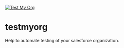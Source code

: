 [![Test My Org](https://circleci.com/gh/testmyorgdotcom/testmyorg.svg?style=shield)](https://app.circleci.com/pipelines/github/testmyorgdotcom/testmyorg)

# testmyorg
Help to automate testing of your salesforce organization.
